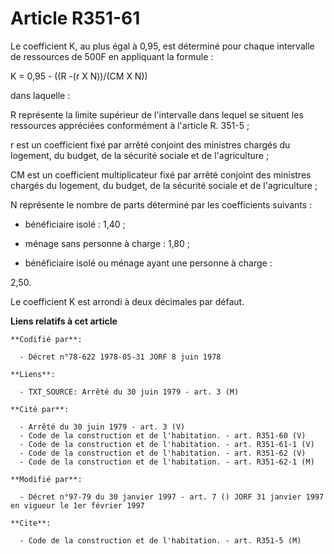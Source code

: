# Article R351-61

Le coefficient K, au plus égal à 0,95, est déterminé pour chaque intervalle de ressources de 500F en appliquant la formule :

K = 0,95 - ((R -(r X N))/(CM X N))

dans laquelle :

R représente la limite supérieur de l'intervalle dans lequel se situent les ressources appréciées conformément à l'article R.
351-5 ;

r est un coefficient fixé par arrêté conjoint des ministres chargés du logement, du budget, de la sécurité sociale et de
l'agriculture ;

CM est un coefficient multiplicateur fixé par arrêté conjoint des ministres chargés du logement, du budget, de la sécurité
sociale et de l'agriculture ;

N représente le nombre de parts déterminé par les coefficients suivants :

- bénéficiaire isolé : 1,40 ;

- ménage sans personne à charge : 1,80 ;

- bénéficiaire isolé ou ménage ayant une personne à charge :

2,50.

Le coefficient K est arrondi à deux décimales par défaut.

**Liens relatifs à cet article**

	**Codifié par**:

	  - Décret n°78-622 1978-05-31 JORF 8 juin 1978

	**Liens**:

	  - TXT_SOURCE: Arrêté du 30 juin 1979 - art. 3 (M)

	**Cité par**:

	  - Arrêté du 30 juin 1979 - art. 3 (V)
	  - Code de la construction et de l'habitation. - art. R351-60 (V)
	  - Code de la construction et de l'habitation. - art. R351-61-1 (V)
	  - Code de la construction et de l'habitation. - art. R351-62 (V)
	  - Code de la construction et de l'habitation. - art. R351-62-1 (M)

	**Modifié par**:

	  - Décret n°97-79 du 30 janvier 1997 - art. 7 () JORF 31 janvier 1997 en vigueur le 1er février 1997

	**Cite**:

	  - Code de la construction et de l'habitation. - art. R351-5 (M)
